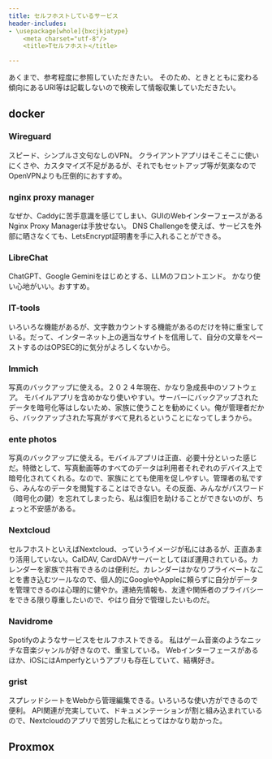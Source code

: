 ```yaml
---
title: セルフホストしているサービス
header-includes:
- \usepackage[whole]{bxcjkjatype}
	<meta charset="utf-8"/>
	<title>Tセルフホスト</title>

---
```

あくまで、参考程度に参照していただきたい。
そのため、ときとともに変わる傾向にあるURI等は記載しないので検索して情報収集していただきたい。
## docker
### Wireguard
スピード、シンプルさ文句なしのVPN。
クライアントアプリはそこそこに使いにくさや、カスタマイズ不足があるが、それでもセットアップ等が気楽なのでOpenVPNよりも圧倒的におすすめ。

### nginx proxy manager
なぜか、Caddyに苦手意識を感じてしまい、GUIのWebインターフェースがあるNginx Proxy Managerは手放せない。
DNS Challengeを使えば、サービスを外部に晒さなくても、LetsEncrypt証明書を手に入れることができる。

### LibreChat
ChatGPT、Google Geminiをはじめとする、LLMのフロントエンド。
かなり使い心地がいい。おすすめ。

### IT-tools
いろいろな機能があるが、文字数カウントする機能があるのだけを特に重宝している。だって、インターネット上の適当なサイトを信用して、自分の文章をペーストするのはOPSEC的に気分がよろしくないから。

### Immich
写真のバックアップに使える。２０２４年現在、かなり急成長中のソフトウェア。
モバイルアプリを含めかなり使いやすい。サーバーにバックアップされたデータを暗号化等はしないため、家族に使うことを勧めにくい。俺が管理者だから、バックアップされた写真がすべて見れるということになってしまうから。

### ente photos
写真のバックアップに使える。モバイルアプリは正直、必要十分といった感じだ。特徴として、写真動画等のすべてのデータは利用者それぞれのデバイス上で暗号化されてくれる。なので、家族にとても使用を促しやすい。管理者の私ですら、みんなのデータを閲覧することはできない。その反面、みんながパスワード（暗号化の鍵）を忘れてしまったら、私は復旧を助けることができないのが、ちょっと不安感がある。

### Nextcloud
セルフホストといえばNextcloud、っていうイメージが私にはあるが、正直あまり活用していない。CalDAV, CardDAVサーバーとしてほぼ運用されている。カレンダーを家族で共有できるのは便利だ。カレンダーはかなりプライベートなことを書き込むツールなので、個人的にGoogleやAppleに頼らずに自分がデータを管理できるのは心理的に健やか。連絡先情報も、友達や関係者のプライバシーをできる限り尊重したいので、やはり自分で管理したいものだ。

### Navidrome
Spotifyのようなサービスをセルフホストできる。
私はゲーム音楽のようなニッチな音楽ジャンルが好きなので、重宝している。
Webインターフェースがあるほか、iOSにはAmperfyというアプリも存在していて、結構好き。

### grist
スプレッドシートをWebから管理編集できる。いろいろな使い方ができるので便利。
API関連が充実していて、ドキュメンテーションが割と組み込まれているので、Nextcloudのアプリで苦労した私にとってはかなり助かった。



## Proxmox
